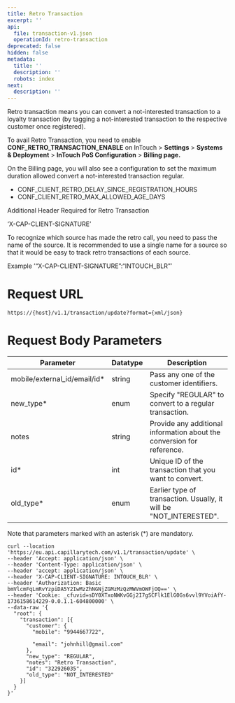 ```yaml
---
title: Retro Transaction
excerpt: ''
api:
  file: transaction-v1.json
  operationId: retro-transaction
deprecated: false
hidden: false
metadata:
  title: ''
  description: ''
  robots: index
next:
  description: ''
---
```

Retro transaction means you can convert a not-interested transaction to a loyalty transaction (by tagging a not-interested transaction to the respective customer once registered).

To avail Retro Transaction, you need to enable **CONF\_RETRO\_TRANSACTION\_ENABLE** on InTouch > **Settings** > **Systems & Deployment** > **InTouch PoS Configuration** > **Billing page.**

On the Billing page, you will also see a configuration to set the maximum duration allowed convert a not-interested transaction regular.

* CONF\_CLIENT\_RETRO\_DELAY\_SINCE\_REGISTRATION\_HOURS
* CONF\_CLIENT\_RETRO\_MAX\_ALLOWED\_AGE\_DAYS

Additional Header Required for Retro Transaction

‘X-CAP-CLIENT-SIGNATURE’

To recognize which source has made the retro call, you need to pass the name of the source. It is recommended to use a single name for a source so that it would be easy to track retro transactions of each source.

Example ’“X-CAP-CLIENT-SIGNATURE”:“INTOUCH\_BLR”’

# Request URL

`https://{host}/v1.1/transaction/update?format={xml/json}`

# Request Body Parameters

| Parameter                      | Datatype | Description                                                            |
| ------------------------------ | -------- | ---------------------------------------------------------------------- |
| mobile/external\_id/email/id\* | string   | Pass any one of the customer identifiers.                              |
| new\_type\*                    | enum     | Specify "REGULAR" to convert to a regular transaction.                 |
| notes                          | string   | Provide any additional information about the conversion for reference. |
| id\*                           | int      | Unique ID of the transaction that you want to convert.                 |
| old\_type\*                    | enum     | Earlier type of transaction. Usually, it will be "NOT\_INTERESTED".    |

Note that parameters marked with an asterisk (\*) are mandatory.

```Text sample curl
curl --location 'https://eu.api.capillarytech.com/v1.1/transaction/update' \
--header 'Accept: application/json' \
--header 'Content-Type: application/json' \
--header 'accept: application/json' \
--header 'X-CAP-CLIENT-SIGNATURE: INTOUCH_BLR' \
--header 'Authorization: Basic bmVlcmFqLmRvYzpiDA5Y2IwMzZhNGNjZGMzMzQzMWVmOWFjOQ==' \
--header 'Cookie: _cfuvid=sDY0XTxoNWKvGGj2I7gSCFlk1ElG0Gs6vvl9YVoiAfY-1736158614229-0.0.1.1-604800000' \
--data-raw '{
  "root": {
    "transaction": [{
      "customer": {
        "mobile": "9944667722",
        
        "email": "johnhill@gmail.com"
      },
      "new_type": "REGULAR",
      "notes": "Retro Transaction",
      "id": "322926035",
      "old_type": "NOT_INTERESTED"
    }]
  }
}'
```